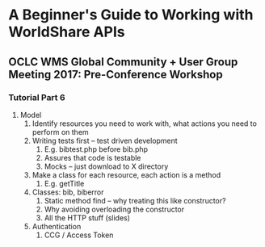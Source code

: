 # A Beginner's Guide to Working with WorldShare APIs
## OCLC WMS Global Community + User Group Meeting 2017: Pre-Conference Workshop
### Tutorial Part 6

1. Model
	1. Identify resources you need to work with, what actions you need to perform on them
	2. Writing tests first – test driven development
		1. E.g. bibtest.php before bib.php
		2. Assures that code is testable
		3. Mocks – just download to X directory
	3. Make a class for each resource, each action is a method
		1. E.g. getTitle
	4. Classes: bib, biberror
		1. Static method find – why treating this like constructor?
		2. Why avoiding overloading the constructor
		3. All the HTTP stuff (slides)
	5. Authentication
		1. CCG / Access Token
